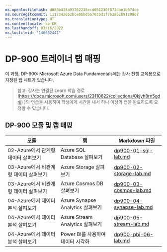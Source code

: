 ```yaml
---
ms.openlocfilehash: d886b438a93762235ecd051230f873dae1b674ce
ms.sourcegitcommit: 1117342052bce0bbd5a703bd1f763862b9129807
ms.translationtype: HT
ms.contentlocale: ko-KR
ms.lasthandoff: 03/16/2022
ms.locfileid: "140682441"
---
```

# <a name="dp-900-trainer-lab-mapping"></a>DP-900 트레이너 랩 매핑

이 과정, DP-900: Microsoft Azure Data Fundamentals에는 강사 진행 교육용으로 지정된 랩 세트가 있습니다. 

> 참고: 강사는 연결된 Learn 학습 경로(https://docs.microsoft.com/users/23110622/collections/0kjyh8rn5gdrjj) )의 연습을 사용하여 학생에게 시간을 내서 하나 이상의 랩을 완료하도록 요청할 수 있습니다. 

## <a name="dp-900-module-mapping-to-labs"></a>DP-900 모듈 및 랩 매핑

| 모듈 | 랩 | Markdown 파일 |
| --- | --- | --- |
| 02-Azure에서 관계형 데이터 살펴보기 | Azure SQL Database 살펴보기 | [dp900-01-sql-lab.md](https://github.com/MicrosoftLearning/DP-900T00A-Azure-Data-Fundamentals/blob/master/Instructions/Labs/dp900-01-sql-lab.md) |
| 03-Azure에서 비관계형 데이터 살펴보기 | Azure Storage 살펴보기 | [dp900-02-storage-lab.md](https://github.com/MicrosoftLearning/DP-900T00A-Azure-Data-Fundamentals/blob/master/Instructions/Labs/dp900-02-storage-lab.md) |
| 03-Azure에서 비관계형 데이터 살펴보기| Azure Cosmos DB 살펴보기  | [dp900-03-cosmos-lab.md](https://github.com/MicrosoftLearning/DP-900T00A-Azure-Data-Fundamentals/blob/master/Instructions/Labs/dp900-03-cosmos-lab.md) |
| 04-Azure에서 데이터 분석 살펴보기 | Azure Synapse Analytics 살펴보기 | [dp900-04-synapse-lab.md](https://github.com/MicrosoftLearning/DP-900T00A-Azure-Data-Fundamentals/blob/master/Instructions/Labs/dp900-04-synapse-lab.md) |
| 04-Azure에서 데이터 분석 살펴보기 | Azure Stream Analytics 살펴보기 | [dp900-05-stream-lab.md](https://github.com/MicrosoftLearning/DP-900T00A-Azure-Data-Fundamentals/blob/master/Instructions/Labs/dp900-05-stream-lab.md) |
| 04-Azure에서 데이터 분석 살펴보기 | Power BI를 사용하여 데이터 시각화 | [dp900-pbi-06-lab.md](https://github.com/MicrosoftLearning/DP-900T00A-Azure-Data-Fundamentals/blob/master/Instructions/Labs/dp900-pbi-06-lab.md) |
